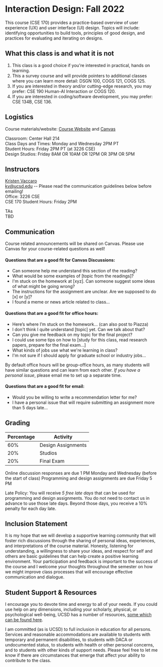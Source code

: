 # Interaction Design: Fall 2022   

This course (CSE 170) provides a practice-based overview of user experience (UX) and user interface (UI) design. Topics will include: identifying opportunities to build tools, principles of good design, and practices for evaluating and iterating on designs. 

## What this class is and what it is not  
1. This class is a good choice if you're interested in practical, hands on learning.  
2. This a survey course and will provide pointers to additional classes where you can learn more detail: DSGN 100, COGS 121, COGS 125.  
3. If you are interested in theory and/or cutting-edge research, you may prefer: CSE 190 Human-AI Interaction or COGS 120.  
4. If you are interested in coding/software development, you may prefer: CSE 134B, CSE 136.  

<!-- For an overview of basic concepts related to AI and interaction design, review the following documents:  
[Machine Learning Review](https://kristenvaccaro.github.io/human-ai/review/ML_Review.pdf)  
[Interaction Design Review](https://kristenvaccaro.github.io/human-ai/review/Interaction_Design_Review.pdf)   -->

## Logistics

Course materials/website: [Course Website](https://kristenvaccaro.github.io/interaction-design) and [Canvas](https://canvas.ucsd.edu/)   

Classroom: Center Hall 214   
Class Days and Times: Monday and Wednesday 2PM PT  
Student Hours: Friday 2PM PT (at 3226 CSE)  
Design Studios: Friday 8AM OR 10AM OR 12PM OR 3PM OR 5PM   

## Instructors

[Kristen Vaccaro](http://kvaccaro.com)  
kv@ucsd.edu -- Please read the communication guidelines below before emailing!  
Office: 3226 CSE  
CSE 170 Student Hours: Friday 2PM  

TAs  
TBD  
<!-- [Mary Anne Smart](https://sites.google.com/eng.ucsd.edu/msmart)  
msmart@ucsd.edu  
Office Hours: Wednesday 3:45-4:45 PM in [CSE 4258](https://cse.ucsd.edu/about/floormaps)  

Jack Hale  
jhale@ucsd.edu  
Office Hours: Thursday 5-6 PM in [CSE 4258](https://cse.ucsd.edu/about/floormaps)   -->

## Communication

Course related announcements will be shared on Canvas. Please use Canvas for your course-related questions as well!

#### Questions that are a good fit for Canvas Discussions:
- Can someone help me understand this section of the reading?
- What would be some examples of \[topic from the readings\]?
- I'm stuck on the homework at \[xyz\]. Can someone suggest some ideas of what might be going wrong?
- The instructions for the assignment are unclear. Are we supposed to do \[x\] or \[y\]?
- I found a meme or news article related to class...

#### Questions that are a good fit for office hours:
- Here’s where I’m stuck on the homework... (can also post to Piazza)
- I don't think I quite understand \[topic\] yet. Can we talk about that?
- Can you give me feedback on my topic for the final project?
- I could use some tips on how to \[study for this class, read research papers, prepare for the final exam...\]
- What kinds of jobs use what we're learning in class?
- I'm not sure if I should apply for graduate school or industry jobs...

By default office hours will be group-office hours, as many students will have similar questions and can learn from each other. *If you have a personal issue*, please email me to set up a separate time.

#### Questions that are a good fit for email:
- Would you be willing to write a recommendation letter for me?
- I have a personal issue that will require submitting an assignment more than 5 days late...

## Grading

Percentage | Activity
--- | ---
60% | Design Assignments
20% | Studios
20% | Final Exam

Online discussion responses are due 1 PM Monday and Wednesday (before the start of class)
Programming and design assignments are due Friday 5 PM

Late Policy: You will receive *5 free late days* that can be used for programming and design assignments. You do not need to contact us in advance to use those late days. Beyond those days, you receive a 10% penalty for each day late.

## Inclusion Statement
It is my hope that we will develop a supportive learning community that will foster rich discussions through the sharing of personal ideas, experiences, and interpretations of the course material. Honesty, listening for understanding, a willingness to share your ideas, and respect for self and others are basic guidelines that can help create a positive learning environment. Your participation and feedback is important to the success of the course and I welcome your thoughts throughout the semester on how we might improve class processes that will encourage effective communication and dialogue.

## Student Support & Resources
I encourage you to devote time and energy to all of your needs. If you could use help on any dimensions, including your scholarly, physical, or psychological well-being, UCSD has a number of resources, [some which can be found here](https://docs.google.com/document/d/1JgATnpJ6di513Pe_CqdOoSDaer_h6jz7oRQn7fZYNrA/edit).

I am committed (as is UCSD) to full inclusion in education for all persons. Services and reasonable accommodations are available to students with temporary and permanent disabilities, to students with DACA or undocumented status, to students with health or other personal concerns, and to students with other kinds of support needs. Please feel free to let me know if there are circumstances that emerge that affect your ability to contribute to the class.
